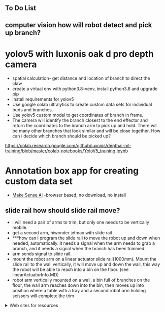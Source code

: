 ## To Do List

## computer vision how will robot detect and pick up branch?
# yolov5 with luxonis oak d pro depth camera
- spatial calculation- get distance and location of branch to direct the claw
- create a virtual env with python3.8-venv, install python3.8 and upgrade pip
- install requirements for yolov5
- Use google colab ultralytics to create custom data sets for individual buds and branches.
- Use yolov5 custom model to get coordinates of branch in frame.
- The camera will identify the branch closest to the end effector and return the coordinates to the branch arm to pick up and hold. There will be many other branches that look similar and will be close together. How can i decide which branch should be picked up?
  
  

https://colab.research.google.com/github/luxonis/depthai-ml-training/blob/master/colab-notebooks/YoloV5_training.ipynb

# Annotation box app for creating custom data set
- [Make Sense AI](https://www.makesense.ai/)    -browser based, no download, no install



## slide rail how should slide rail move?
- i will need a pair of arms to trim, but only one needs to be vertically mobile.
- get a second arm, hiwonder jetmax with slide rail 
- ***how can i program the slide rail to move the robot up and down when needed, automatically. it needs a signal when the arm needs to grab a branch, and it needs a signal when the branch has been trimmed. 
- arm sends signal to slide rail. 
- mount the robot arm on a linear actuator slide rail(1000mm). Mount the slide rail to the wall vertically, it will move up and down the wall, this way the robot will be able to reach into a bin on the floor. (see linearActuatorInfo.MD)
- robot arm vertically mounted on a wall, a bin full of branches on the floor, the wall arm reaches down into the bin, then moves up into position where a table with a tray and a second robot arm holding scissors will complete the trim



<details>

<summary>Web sites for resources</summary>

- ### Camera sites
 - Camera code - https://github.com/luxonis/depthai
 - https://shop.luxonis.com/  for cameras
  
- ### 3d print sites
 - www.markforged.com

</details>
